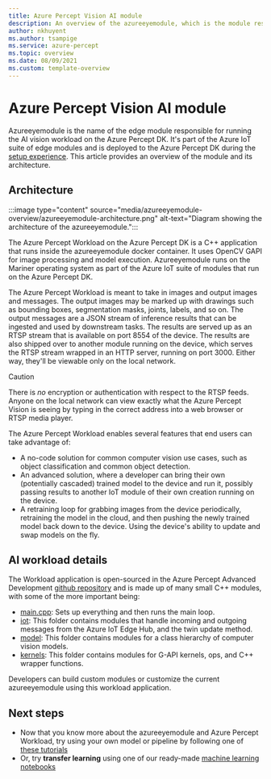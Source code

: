 ```yaml
---
title: Azure Percept Vision AI module
description: An overview of the azureeyemodule, which is the module responsible for running the AI vision workload on the Azure Percept DK.
author: nkhuyent
ms.author: tsampige
ms.service: azure-percept
ms.topic: overview 
ms.date: 08/09/2021
ms.custom: template-overview 
---
```


# Azure Percept Vision AI module

Azureeyemodule is the name of the edge module responsible for running the AI vision workload on the Azure Percept DK. It's part of the Azure IoT suite of edge modules and is deployed to the Azure Percept DK during the [setup experience](./quickstart-percept-dk-set-up.md). This article provides an overview of the module and its architecture.

## Architecture

:::image type="content" source="media/azureeyemodule-overview/azureeyemodule-architecture.png" alt-text="Diagram showing the architecture of the azureeyemodule.":::

The Azure Percept Workload on the Azure Percept DK is a C++ application that runs inside the azureeyemodule docker container. It uses OpenCV GAPI for image processing and model execution. Azureeyemodule runs on the Mariner operating system as part of the Azure IoT suite of modules that run on the Azure Percept DK.

The Azure Percept Workload is meant to take in images and output images and messages. The output images may be marked up with drawings such as bounding boxes, segmentation masks, joints, labels, and so on. The output messages are a JSON stream of inference results that can be ingested and used by downstream tasks.
The results are served up as an RTSP stream that is available on port 8554 of the device. The results are also shipped over to another module running on the device, which serves the RTSP stream wrapped in an HTTP server, running on port 3000. Either way, they'll be viewable only on the local network.

> [!CAUTION]
> There is *no* encryption or authentication with respect to the RTSP feeds. Anyone on the local network can view exactly what the Azure Percept Vision is seeing by typing in the correct address into a web browser or RTSP media player.

The Azure Percept Workload enables several features that end users can take advantage of:
- A no-code solution for common computer vision use cases, such as object classification and common object detection.
- An advanced solution, where a developer can bring their own (potentially cascaded) trained model to the device and run it, possibly passing results to another IoT module of their own creation running on the device.
- A retraining loop for grabbing images from the device periodically, retraining the model in the cloud, and then pushing the newly trained model back down to the device. Using the device's ability to update and swap models on the fly.

## AI workload details
The Workload application is open-sourced in the Azure Percept Advanced Development [github repository](https://github.com/microsoft/azure-percept-advanced-development/tree/main/azureeyemodule/app) and is made up of many small C++ modules, with some of the more important being:
- [main.cpp](https://github.com/microsoft/azure-percept-advanced-development/blob/main/azureeyemodule/app/main.cpp): Sets up everything and then runs the main loop.
- [iot](https://github.com/microsoft/azure-percept-advanced-development/tree/main/azureeyemodule/app/iot): This folder contains modules that handle incoming and outgoing messages from the Azure IoT Edge Hub, and the twin update method.
- [model](https://github.com/microsoft/azure-percept-advanced-development/tree/main/azureeyemodule/app/model): This folder contains modules for a class hierarchy of computer vision models.
- [kernels](https://github.com/microsoft/azure-percept-advanced-development/tree/main/azureeyemodule/app/kernels): This folder contains modules for G-API kernels, ops, and C++ wrapper functions.

Developers can build custom modules or customize the current azureeyemodule using this workload application. 

## Next steps

- Now that you know more about the azureeyemodule and Azure Percept Workload, try using your own model or pipeline by following one of [these tutorials](https://github.com/microsoft/azure-percept-advanced-development/blob/main/tutorials/README.md)
- Or, try **transfer learning** using one of our ready-made [machine learning notebooks](https://github.com/microsoft/azure-percept-advanced-development/tree/main/machine-learning-notebooks)

